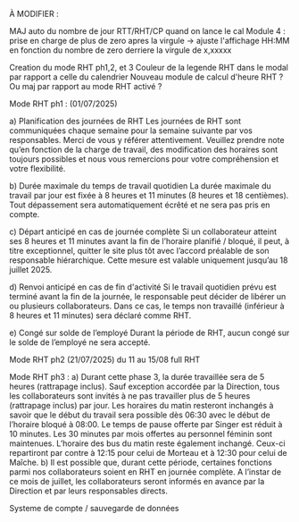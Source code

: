 À MODIFIER :

MAJ auto du nombre de jour RTT/RHT/CP quand on lance le cal
Module 4 : prise en charge de plus de zero apres la virgule -> ajuste l'affichage HH:MM en fonction du nombre de zero derriere la virgule de x,xxxxx

Creation du mode RHT ph1,2, et 3
Couleur de la legende RHT dans le modal par rapport a celle du calendrier
Nouveau module de calcul d'heure RHT ? Ou maj par rapport au mode RHT activé ?

Mode RHT ph1 : (01/07/2025)

a)	Planification des journées de RHT
Les journées de RHT sont communiquées chaque semaine pour la semaine suivante par vos responsables. Merci de vous y référer attentivement. Veuillez prendre note qu’en fonction de la charge de travail, des modification des horaires sont toujours possibles et nous vous remercions pour votre compréhension et votre flexibilité.
 
b)	Durée maximale du temps de travail quotidien
La durée maximale du travail par jour est fixée à 8 heures et 11 minutes (8 heures et 18 centièmes). Tout dépassement sera automatiquement écrêté et ne sera pas pris en compte.
 
c)	Départ anticipé en cas de journée complète
Si un collaborateur atteint ses 8 heures et 11 minutes avant la fin de l’horaire planifié / bloqué, il peut, à titre exceptionnel, quitter le site plus tôt avec l’accord préalable de son responsable hiérarchique. Cette mesure est valable uniquement jusqu’au 18 juillet 2025.
 
d)	Renvoi anticipé en cas de fin d'activité
Si le travail quotidien prévu est terminé avant la fin de la journée, le responsable peut décider de libérer un ou plusieurs collaborateurs. Dans ce cas, le temps non travaillé (inférieur à 8 heures et 11 minutes) sera déclaré comme RHT.

e)	Congé sur solde de l’employé
Durant la période de RHT, aucun congé sur le solde de l’employé ne sera accepté.

Mode RHT ph2 (21/07/2025)
du 11 au 15/08 full RHT

Mode RHT ph3 : 
a) Durant cette phase 3, la durée travaillée sera de 5 heures (rattrapage inclus). Sauf exception accordée par la Direction, tous les collaborateurs sont invités à ne pas travailler plus de 5 heures (rattrapage inclus) par jour. Les horaires du matin resteront inchangés à savoir que le début du travail sera possible dès 06:30 avec le début de l’horaire bloqué à 08:00. Le temps de pause offerte par Singer est réduit à 10 minutes. Les 30 minutes par mois offertes au personnel féminin sont maintenues.  L’horaire des bus du matin reste également inchangé. Ceux-ci repartiront par contre à 12:15 pour celui de Morteau et à 12:30 pour celui de Maîche.
b) Il est possible que, durant cette période, certaines fonctions parmi nos collaborateurs soient en RHT en journée complète. A l’instar de ce mois de juillet, les collaborateurs seront informés en avance par la Direction et par leurs responsables directs.

Systeme de compte / sauvegarde de données
